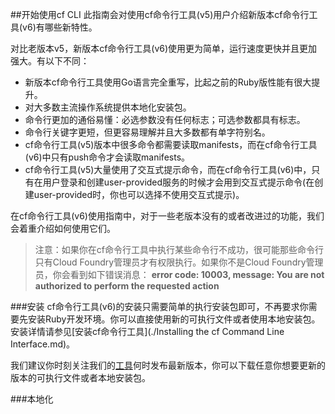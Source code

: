 ##开始使用cf CLI
此指南会对使用cf命令行工具(v5)用户介绍新版本cf命令行工具(v6)有哪些新特性。

对比老版本v5，新版本cf命令行工具(v6)使用更为简单，运行速度更快并且更加强大。有以下不同：

* 新版本cf命令行工具使用Go语言完全重写，比起之前的Ruby版性能有很大提升。
* 对大多数主流操作系统提供本地化安装包。
* 命令行更加的通俗易懂：必选参数没有任何标志；可选参数都具有标志。
* 命令行关键字更短，但更容易理解并且大多数都有单字符别名。
* cf命令行工具(v5)版本中很多命令都需要读取manifests，而在cf命令行工具(v6)中只有push命令才会读取manifests。
* cf命令行工具(v5)大量使用了交互式提示命令，而在cf命令行工具(v6)中，只有在用户登录和创建user-provided服务的时候才会用到交互式提示命令(在创建user-provided时，你也可以选择不使用交互式提示)。

在cf命令行工具(v6)使用指南中，对于一些老版本没有的或者改进过的功能，我们会着重介绍如何使用它们。

>注意：如果你在cf命令行工具中执行某些命令行不成功，很可能那些命令行只有Cloud Foundry管理员才有权限执行。如果你不是Cloud Foundry管理员，你会看到如下错误消息：
>**error code: 10003, message: You are not authorized to perform the requested action**

###安装
cf命令行工具(v6)的安装只需要简单的执行安装包即可，不再要求你需要先安装Ruby开发环境。你可以直接使用新的可执行文件或者使用本地安装包。安装详情请参见[安装cf命令行工具](./Installing the cf Command Line Interface.md)。

我们建议你时刻关注我们的[工具](https://console.run.pivotal.io/tools)何时发布最新版本，你可以下载任意你想要更新的版本的可执行文件或者本地安装包。

###本地化
